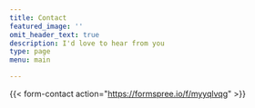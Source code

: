 ```yaml
---
title: Contact
featured_image: ''
omit_header_text: true
description: I'd love to hear from you
type: page
menu: main

---
```


{{< form-contact action="https://formspree.io/f/myyqlvqg"  >}}
